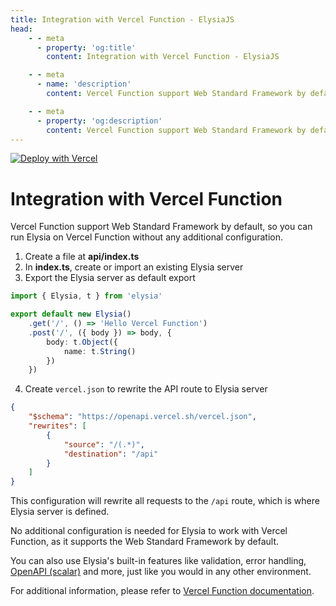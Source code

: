 ```yaml
---
title: Integration with Vercel Function - ElysiaJS
head:
    - - meta
      - property: 'og:title'
        content: Integration with Vercel Function - ElysiaJS

    - - meta
      - name: 'description'
        content: Vercel Function support Web Standard Framework by default, so you can run Elysia on Vercel Function without any additional configuration.

    - - meta
      - property: 'og:description'
        content: Vercel Function support Web Standard Framework by default, so you can run Elysia on Vercel Function without any additional configuration.
---
```


<a href="https://vercel.com/new/clone?repository-url=https%3A%2F%2Fgithub.com%2FSaltyAom%2Fvercel-function-elysia-demo">
	<img src="https://vercel.com/button" alt="Deploy with Vercel"/>
</a>

<br>

# Integration with Vercel Function

Vercel Function support Web Standard Framework by default, so you can run Elysia on Vercel Function without any additional configuration.

1. Create a file at **api/index.ts**
2. In **index.ts**, create or import an existing Elysia server
3. Export the Elysia server as default export

```typescript
import { Elysia, t } from 'elysia'

export default new Elysia()
    .get('/', () => 'Hello Vercel Function')
    .post('/', ({ body }) => body, {
        body: t.Object({
            name: t.String()
        })
    })
```

4. Create `vercel.json` to rewrite the API route to Elysia server

```json
{
    "$schema": "https://openapi.vercel.sh/vercel.json",
    "rewrites": [
		{
			"source": "/(.*)",
			"destination": "/api"
		}
    ]
}
```

This configuration will rewrite all requests to the `/api` route, which is where Elysia server is defined.

No additional configuration is needed for Elysia to work with Vercel Function, as it supports the Web Standard Framework by default.

You can also use Elysia's built-in features like validation, error handling, [OpenAPI (scalar)](/plugins/swagger.html) and more, just like you would in any other environment.

For additional information, please refer to [Vercel Function documentation](https://vercel.com/docs/functions?framework=other).
